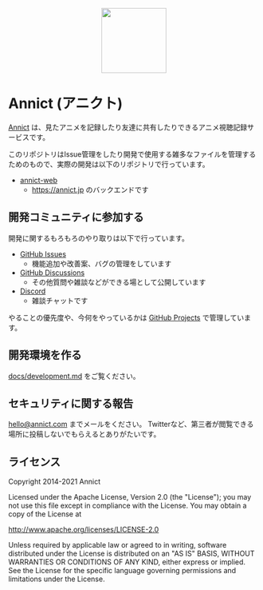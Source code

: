 <p align="center"><a href="https://annict.jp" target="_blank" rel="noopener"><img src="https://user-images.githubusercontent.com/56767/56467671-fdd6ea80-645c-11e9-9056-a5d3fd5739e6.png" width="130" /></a></p>

# Annict (アニクト)

[Annict](https://annict.jp) は、見たアニメを記録したり友達に共有したりできるアニメ視聴記録サービスです。

このリポジトリはIssue管理をしたり開発で使用する雑多なファイルを管理するためのもので、実際の開発は以下のリポジトリで行っています。

- [annict-web](https://github.com/kiraka/annict-web)
  - https://annict.jp のバックエンドです

## 開発コミュニティに参加する

開発に関するもろもろのやり取りは以下で行っています。

- [GitHub Issues](https://github.com/kiraka/annict/issues)
  - 機能追加や改善案、バグの管理をしています
- [GitHub Discussions](https://github.com/kiraka/annict/discussions)
  - その他質問や雑談などができる場として公開しています
- [Discord](https://discord.gg/PVJRUKP)
  - 雑談チャットです

やることの優先度や、今何をやっているかは [GitHub Projects](https://github.com/orgs/kiraka/projects/1) で管理しています。

## 開発環境を作る

[docs/development.md](docs/development.md) をご覧ください。

## セキュリティに関する報告

hello@annict.com までメールをください。
Twitterなど、第三者が閲覧できる場所に投稿しないでもらえるとありがたいです。

## ライセンス

Copyright 2014-2021 Annict

Licensed under the Apache License, Version 2.0 (the "License");
you may not use this file except in compliance with the License.
You may obtain a copy of the License at

http://www.apache.org/licenses/LICENSE-2.0

Unless required by applicable law or agreed to in writing, software
distributed under the License is distributed on an "AS IS" BASIS,
WITHOUT WARRANTIES OR CONDITIONS OF ANY KIND, either express or implied.
See the License for the specific language governing permissions and
limitations under the License.
